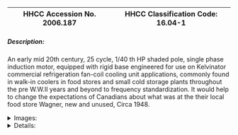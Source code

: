 | **HHCC Accession No. 2006.187** |**HHCC Classification Code:  16.04-1**|
| ----------- | ----------- |
##### Description:
An early mid 20th century, 25 cycle, 1/40 th HP shaded pole, single phase induction motor, equipped with rigid base engineered for use on Kelvinator commercial refrigeration fan-coil cooling unit applications, commonly found in walk-in coolers in food stores and small cold storage plants throughout the pre W.W.II years and beyond to frequency standardization. It would help to change the expectations of Canadians about what was at the their local food store Wagner, new and unused, Circa 1948.


<details>
	<summary>Images:</summary>
<div class="gallery gallery-wrapper--full" contenteditable="false" data-is-empty="false" data-translation="Add images" data-columns="6">
<figure class="gallery__item"><a href="#DOMAIN_NAME#gallery/16.04-1.jpg" data-size="1847x839"><img src="#DOMAIN_NAME#gallery/16.04-1-thumbnail.jpg" alt=""></a></figure>
<figure class="gallery__item"><a href="#DOMAIN_NAME#gallery/16.04-1a.jpg" data-size="1639x1037"><img src="#DOMAIN_NAME#gallery/16.04-1a-thumbnail.jpg" alt=""></a></figure>
</div>
</details>


<details>
	<summary>Details:</summary>

##### Group:
16.04 Electric Motors - Single Phase, Shaded Pole and Universal

##### Make:
Wagner

##### Manufacturer:
Wagner Electric Corporation, Saint Louis Mo.

##### Model:
BY115A1992

##### Serial No.:
V

##### Size:
9 x 6 x 6'h

##### Weight:
15 lbs.

##### Circa:
1948

##### Rating:
Exhibit, education, and research quality, illustrating the engineering and construction of an early mid century, 25 cycle, shaded pole induction motor specifically designed for refrigeration, fan-coil cooling unit applications of the period.

##### Patent Date/Number:


##### Provenance:
From York County (York Region) Ontario, once a rich agricultural hinterlands, attracting early settlement in the last years of the 18th century. Located on the north slopes of the Oak Ridges Moraine, within 20 miles of Toronto, the County would also attract early ex-urban development, to be come a wealthy market place for the emerging household and consumer technologies of the early and mid 20th century. 

This artifact was discovered in the 1950's in the used stock of T. H. Oliver, Refrigeration and Electric Sales and Service, Aurora, Ontario, an early worker in the field of agricultural, industrial and consumer technology. 

With original shop tag, T. H. Oliver Engineering Sales and Service, 'New 25 cycle'..Kelv. coil'''

##### Type and Design:
Early mid 20th century, classic, shaded pole induction motor, engineered for fan duty on refrigeration fan-coil evaporator applications 
1/40 HP
110 volts, 25 cycle, 
electrical junction box accommodating metallic flexible cable  
Sleeve bearings, sealed 
Ferro-magnetic body with light weight die cast end bells
Large platform steel base for 4 point bolt mounting

##### Construction:


##### Material:


##### Special Features:
With original shop tag, T. H. Oliver Engineering Sales and Service, 'New 25 cycle'..Kelv. coil'''

##### Accessories:


##### Capacities:


##### Performance Characteristics:


##### Operation:


##### Control and Regulation:


##### Targeted Market Segment:


##### Consumer Acceptance:


##### Merchandising:


##### Market Price:


##### Technological Significance:
Exemplifying the relative weight and bulk expected of 25 cycle motor technology of the times, compared with 60 cycle motors which followed frequency standardisation in Canada in the latter 1940's ' see for example ID#312
A new and unused 25 cycle motor left behind at the time of frequency standardisation, it tells the story of one of Canada's truly remarkable, mega-engineering projects of the 20th century, frequency standardization in Ontario - a massive, multi-million dollar undertaking affecting every corner and crevice of life in Ontario.   
The single phase alternating current induction motor has a public face of great simplicity - no commutator, brushes, governor nor switching mechanism to get it started, simply a field winding and solid state [squirrel cage] rotor mounted between two bearings. Its 'shading pole(s)' consisting of single turn of wire strategically placed around its pole face(s), is all that is required to start rotation. Yet the shaded pole induction motor is a marvel of early 20th century electrical design engineering. [See Reference No. Chapter XIII, P. 297]

##### Industrial Significance:
Its low cost and unique speed-torque characteristics made the shaded pole induction motor ideal for small fan applications of 1/20th HP or less. A one-of-a-kind, just-in-time technology, it quickly found a special place in 20th century appliances and electrical equipment, where air circulation and ventilation where imperatives.

##### Socio-economic Significance:


##### Socio-cultural Significance:
The shaded pole induction motor quickly became an integral, often unobtrusive, component part of the appliances and equipment that increasingly invaded the Canadian home and place of business starting in the early 20th century. Typically custom engineered as component part of a larger piece equipment to ensure air circulation and ventilation, the shaded pole induction motor has enabled much and in so doing has change much of life for Canadians, as an essential part of our 20th and 21st century technological experience.
Of equal significance is the 'shaded pole synchronous motor', which made possible the electric clock and a multitude of automatic time controlled devices throughout the 20th century [see for example Group 12.08 and 12.10 control devices]

##### Donor:
G. Leslie Oliver, The T. H. Oliver HVACR Collection

##### HHCC Storage Location:


##### Tracking:


##### Bibliographic References:
'Fractional Horsepower Electric Motors', Cyril Veinott, McGraw Hill New York, 1948, Chapter XIII, P.297
'Rewinding Small Motors', Daniel Braymer and C.C. Roe, McGraw Hill, 1932
 'A course in Electrical Engineering, Volume II, Alternating Current', Chester Dawes, McGraw Hill, 1934, Starting single Phase Induction Motors, P. 362.
'The Fractional Horsepower Motor and its Impact on Canadian Society and Culture', G. Leslie Oliver, Material History Review, Vol. 43, Journal National Museum of Science and Technology, 1996.

##### Notes:


##### Related Reports:

</details>
